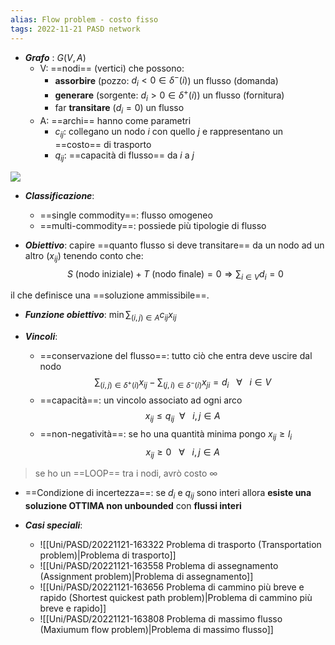 ```yaml
---
alias: Flow problem - costo fisso
tags: 2022-11-21 PASD network
---
```


- ***Grafo*** : $G(V,A)$
	- V: ==nodi== (vertici) che possono:
		- **assorbire** (pozzo: $d_i<0 \in \delta^-(i)$) un flusso (domanda) 
		- **generare** (sorgente: $d_i>0 \in \delta^+(i)$) un flusso (fornitura)
		- far **transitare** ($d_i=0$) un flusso
	- A: ==archi== hanno come parametri
		- $c_{ij}$: collegano un nodo $i$ con quello $j$ e rappresentano un ==costo== di trasporto
		- $q_{ij}$: ==capacità di flusso== da $i$ a $j$

![](Uni/PASD/img/grafo.jpeg)

- ***Classificazione***:
	- ==single commodity==: flusso omogeneo
	- ==multi-commodity==: possiede più tipologie di flusso

- ***Obiettivo***: capire ==quanto flusso si deve transitare== da un nodo ad un altro ($x_{ij}$) tenendo conto che:
$$S\ (\text{nodo iniziale}) + T\ (\text{nodo finale}) = 0\Rightarrow\sum_{i\in V} d_i = 0$$

il che definisce una ==soluzione ammissibile==.

- ***Funzione obiettivo***: $\min \sum_{(i,j)\in A} c_{ij} x_{ij}$

- ***Vincoli***: 
	- ==conservazione del flusso==: tutto ciò che entra deve uscire dal nodo $$\sum_{(i,j)\in\delta^+(i)} x_{ij} - \sum_{(j,i)\in\delta^-(i)} x_{ji} = d_i\ \ \ \forall\ \ \ i\in V$$
	- ==capacità==: un vincolo associato ad ogni arco $$x_{ij} \leq q_{ij}\ \  \forall\ \ \ i,j\in A$$
	- ==non-negatività==: se ho una quantità minima pongo $x_{ij}\geq l_i$ $$x_{ij} \geq 0\ \ \ \forall\ \ \ i,j\in A$$

> se ho un ==LOOP== tra i nodi, avrò costo $\infty$

- ==Condizione di incertezza==: se $d_i$ e $q_{ij}$ sono interi allora **esiste una soluzione OTTIMA non unbounded** con **flussi interi**

- ***Casi speciali***:
	- ![[Uni/PASD/20221121-163322 Problema di trasporto (Transportation problem)|Problema di trasporto]]
	- ![[Uni/PASD/20221121-163558 Problema di assegnamento (Assignment problem)|Problema di assegnamento]]
	- ![[Uni/PASD/20221121-163656 Problema di cammino più breve e rapido (Shortest quickest path problem)|Problema di cammino più breve e rapido]]
	- ![[Uni/PASD/20221121-163808 Problema di massimo flusso (Maxiumum flow problem)|Problema di massimo flusso]]